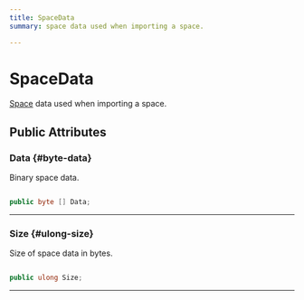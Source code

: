 ```yaml
---
title: SpaceData
summary: space data used when importing a space. 

---
```


# SpaceData




[Space](/versioned_docs/version-14-Jun-2023/unity-api/api/UnityEngine.XR.MagicLeap/MLSpace/UnityEngine.XR.MagicLeap.MLSpace.Space.md) data used when importing a space.   





## Public Attributes

### Data {#byte-data}

Binary space data. 

```csharp

public byte [] Data;

```






-----------

### Size {#ulong-size}

Size of space data in bytes. 

```csharp

public ulong Size;

```






-----------

